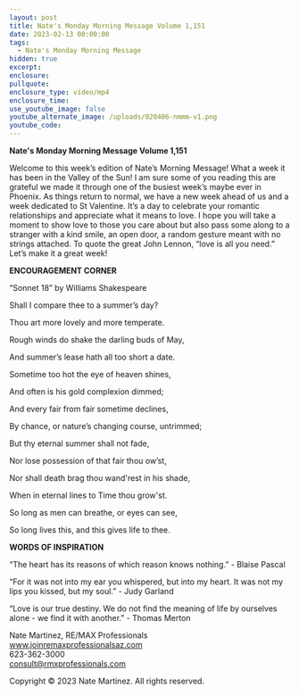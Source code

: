 ```yaml
---
layout: post
title: Nate's Monday Morning Message Volume 1,151
date: 2023-02-13 00:00:00
tags:
  - Nate's Monday Morning Message
hidden: true
excerpt:
enclosure:
pullquote:
enclosure_type: video/mp4
enclosure_time:
use_youtube_image: false
youtube_alternate_image: /uploads/020406-nmmm-v1.png
youtube_code:
---
```

**Nate's Monday Morning Message Volume 1,151**

Welcome to this week’s edition of Nate’s Morning Message! What a week it has been in the Valley of the Sun! I am sure some of you reading this are grateful we made it through one of the busiest week’s maybe ever in Phoenix. As things return to normal, we have a new week ahead of us and a week dedicated to St Valentine. It’s a day to celebrate your romantic relationships and appreciate what it means to love. I hope you will take a moment to show love to those you care about but also pass some along to a stranger with a kind smile, an open door, a random gesture meant with no strings attached. To quote the great John Lennon, “love is all you need.” Let’s make it a great week!

**ENCOURAGEMENT CORNER&nbsp;**

“Sonnet 18” by Williams Shakespeare

Shall I compare thee to a summer’s day?

Thou art more lovely and more temperate.

Rough winds do shake the darling buds of May,

And summer’s lease hath all too short a date.

Sometime too hot the eye of heaven shines,

And often is his gold complexion dimmed;

And every fair from fair sometime declines,

By chance, or nature’s changing course, untrimmed;

But thy eternal summer shall not fade,

Nor lose possession of that fair thou ow’st,

Nor shall death brag thou wand'rest in his shade,

When in eternal lines to Time thou grow'st.

So long as men can breathe, or eyes can see,

So long lives this, and this gives life to thee.

**WORDS OF INSPIRATION**

“The heart has its reasons of which reason knows nothing.” - Blaise Pascal

“For it was not into my ear you whispered, but into my heart. It was not my lips you kissed, but my soul.” - Judy Garland

“Love is our true destiny. We do not find the meaning of life by ourselves alone - we find it with another.” - Thomas Merton

Nate Martinez, RE/MAX Professionals<br>www.joinremaxprofessionalsaz.com<br>623-362-3000<br>consult@rmxprofessionals.com

Copyright © 2023 Nate Martinez. All rights reserved.